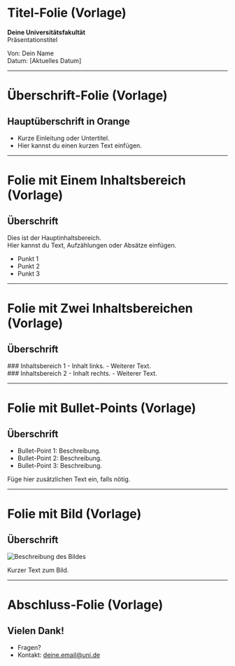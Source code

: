 <!-- @import: https://raw.githubusercontent.com/dabusse9/LiaTry/refs/heads/main/Vorlage.css
-->

# Titel-Folie (Vorlage)

**Deine Universitätsfakultät**  
Präsentationstitel  

Von: Dein Name  
Datum: [Aktuelles Datum]

---

# Überschrift-Folie (Vorlage)

## Hauptüberschrift in Orange

- Kurze Einleitung oder Untertitel.
- Hier kannst du einen kurzen Text einfügen.

---

# Folie mit Einem Inhaltsbereich (Vorlage)

## Überschrift

Dies ist der Hauptinhaltsbereich.  
Hier kannst du Text, Aufzählungen oder Absätze einfügen.  

- Punkt 1
- Punkt 2
- Punkt 3

---

# Folie mit Zwei Inhaltsbereichen (Vorlage)

## Überschrift

<div class="two-columns">
  <div class="column">
    ### Inhaltsbereich 1
    - Inhalt links.
    - Weiterer Text.
  </div>
  <div class="column">
    ### Inhaltsbereich 2
    - Inhalt rechts.
    - Weiterer Text.
  </div>
</div>

---

# Folie mit Bullet-Points (Vorlage)

## Überschrift

- Bullet-Point 1: Beschreibung.
- Bullet-Point 2: Beschreibung.
- Bullet-Point 3: Beschreibung.

Füge hier zusätzlichen Text ein, falls nötig.

---

# Folie mit Bild (Vorlage)

## Überschrift

![Beschreibung des Bildes](https://example.com/bild.png)

Kurzer Text zum Bild.

---

# Abschluss-Folie (Vorlage)

## Vielen Dank!

- Fragen?
- Kontakt: deine.email@uni.de
